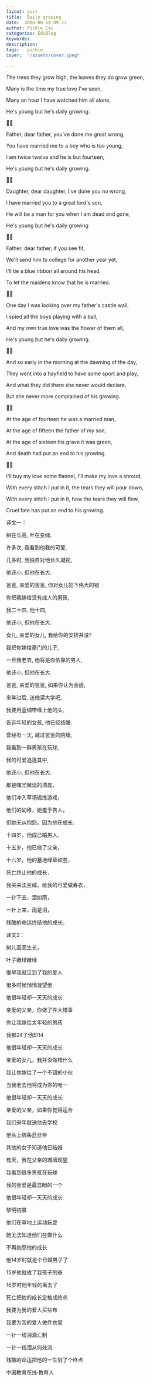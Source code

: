 ```yaml
---
layout: post  
title:  Daily growing  
date:  2006-08-19 09:33  
author: Pickle Cai  
categories: EduBlog  
keywords: 
description:   
tags:	pickle   
cover:  "/assets/cover.jpeg"  

---  
```

    
The trees they grow high, the leaves they do grow green,



Many is the time my true love I've seen,



Many an hour I have watched him all alone,



He's young but he's daily growing.







Father, dear father, you've done me great wrong,



You have married me to a boy who is too young,



I am twice twelve and he is but fourteen,



He's young but he's daily growing.







Daughter, dear daughter, I've done you no wrong,



I have married you to a great lord's son,



He will be a man for you when I am dead and gone,



He's young but he's daily growing







Father, dear father, if you see fit,



We'll send him to college for another year yet,



I'll tie a blue ribbon all around his head,



To let the maidens know that he is married.







One day I was looking over my father's castle wall,



I spied all the boys playing with a ball,



And my own true love was the flower of them all,



He's young but he's daily growing.







And so early in the morning at the dawning of the day,



They went into a hayfield to have some sport and play,



And what they did there she never would declare,



But she never more complained of his growing.







At the age of fourteen he was a married man,



At the age of fifteen the father of my son,



At the age of sixteen his grave it was green,



And death had put an end to his growing.







I'll buy my love some flannel, I'll make my love a shroud,



With every stitch I put in it, the tears they will pour down,



With every stitch I put in it, how the tears they will flow,



Cruel fate has put an end to his growing.



译文一：



树在长高, 叶在变绿, 



许多次, 我看到他我的可爱, 



几多时, 我独自对他长久凝视, 



他还小, 但他在长大. 



爸爸, 亲爱的爸爸, 你对女儿犯下伟大的错 



你把我嫁给没有成人的男孩, 



我二十四, 他十四, 



他还小, 但他在长大. 



女儿, 亲爱的女儿, 我给你的安排并没? 



我把你嫁给豪门的儿子, 



一旦我老去, 他将是你依靠的男人, 



他还小, 但他在长大. 



爸爸, 亲爱的爸爸, 如果你认为合适, 



来年过后, 送他读大学吧, 



我要用蓝绸带缠上他的头, 



告诉年轻的女孩, 他已经结婚. 



曾经有一天, 越过爸爸的院墙, 



我看到一群男孩在玩球, 



我的可爱追逐其中, 



他还小, 但他在长大. 



那是曙光微现的清晨， 



他们冲入草场锻炼游戏， 



他们的幼稚，她羞于告人， 



但她无从抱怨，因为他在成长． 



十四岁，他成已婚男人， 



十五岁，他已做了父亲， 



十六岁，他的墓地绿草如芸， 



死亡终止他的成长． 



我买来法兰绒，给我的可爱做寿衣， 



一针下去，泪如雨， 



一针上来，雨是泪， 



残酷的命运终结他的成长．



译文2：



树儿高高生长，



叶子嫩绿嫩绿



很早我就见到了我的爱人



很多时候悄悄凝望他



他很年轻却一天天的成长



亲爱的父亲，你做了件大错事



你让我嫁给太年轻的男孩



我都24了他却14



他很年轻却一天天的成长



亲爱的女儿，我并没做错什么



我让你嫁给了一个不错的小伙



当我老去他将成为你的唯一



他很年轻却一天天的成长



亲爱的父亲，如果你觉得适合



我们来年就送他去学校



他头上绑条蓝丝带



其他的女子知道他已结婚



有天，我在父亲的城墙观望



 我看到很多男孩在玩球



我的至爱是最显眼的一个



他很年轻却一天天的成长



黎明初晨



他们在草地上运动玩耍



她无法知道他们在做什么



不再抱怨他的成长



他14岁时就是个已婚男子了



15岁他就成了我孩子的爸



 16岁时他年轻的离去了



死亡把他的成长定格成终点



我要为我的爱人买些布



我要为我的爱人做件衣裳



一针一线泪滴汇制



一针一线泪从何处流



残酷的命运把他的一生划了个终点



		    
 中国教育在线·教育人

